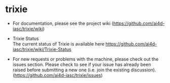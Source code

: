 # trixie
* For documentation, please see the project wiki (https://github.com/ai4d-iasc/trixie/wiki)

* Trixie Status<br>
The current status of Trixie is available here https://github.com/ai4d-iasc/trixie/wiki/Trixie-Status

* For new requests or problems with the machine, please check out the issues section. Please check to see if your issue has already been raised before submitting a new one (i.e. join the existing discussion). (https://github.com/ai4d-iasc/trixie/issues)


